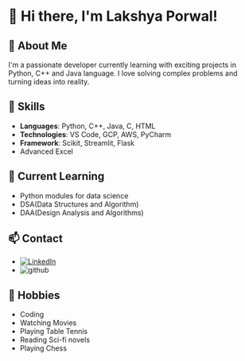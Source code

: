 # 👋 Hi there, I'm Lakshya Porwal!

## 🚀 About Me
I'm a passionate developer currently learning with exciting projects in Python, C++ and Java language. I love solving complex problems and turning ideas into reality.

## 💼 Skills
- **Languages**: Python, C++, Java, C, HTML
- **Technologies**: VS Code, GCP, AWS, PyCharm
- **Framework**: Scikit, Streamlit, Flask
- Advanced Excel

## 🌱 Current Learning
- Python modules for data science
- DSA(Data Structures and Algorithm)
- DAA(Design Analysis and Algorithms)

## 📫 Contact
- [![LinkedIn](https://img.shields.io/badge/LinkedIn-%230077B5.svg?logo=linkedin&logoColor=white)](https://www.linkedin.com/in/lakshya-porwal-sdsf-davv/)
- ![github](https://img.shields.io/badge/GitHub-000000?style=for-the-badge&logo=GitHub&logoColor=white)
  
## 🎨 Hobbies
- Coding
- Watching Movies
- Playing Table Tennis
- Reading Sci-fi novels
- Playing Chess
